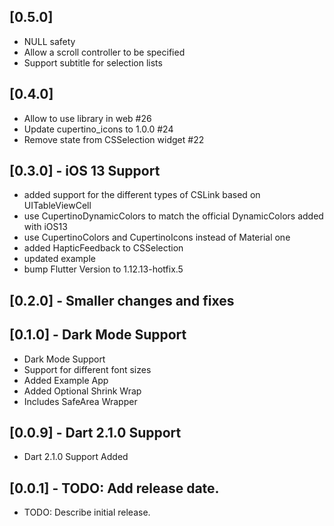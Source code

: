 ## [0.5.0]
* NULL safety
* Allow a scroll controller to be specified
* Support subtitle for selection lists

## [0.4.0]
* Allow to use library in web #26
* Update cupertino_icons to 1.0.0 #24
* Remove state from CSSelection widget #22

## [0.3.0] - iOS 13 Support

* added support for the different types of CSLink based on UITableViewCell
* use CupertinoDynamicColors to match the official DynamicColors added with iOS13
* use CupertinoColors and CupertinoIcons instead of Material one
* added HapticFeedback to CSSelection 
* updated example
* bump Flutter Version to 1.12.13-hotfix.5

## [0.2.0] - Smaller changes and fixes

## [0.1.0] - Dark Mode Support

* Dark Mode Support
* Support for different font sizes
* Added Example App
* Added Optional Shrink Wrap
* Includes SafeArea Wrapper

## [0.0.9] - Dart 2.1.0 Support

* Dart 2.1.0 Support Added

## [0.0.1] - TODO: Add release date.

* TODO: Describe initial release.
